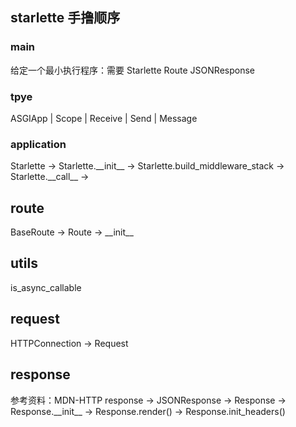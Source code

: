 ## starlette 手撸顺序

### main

给定一个最小执行程序：需要 Starlette Route JSONResponse

### tpye

ASGIApp | Scope | Receive | Send | Message

### application

Starlette -> Starlette.\_\_init\_\_ -> 
Starlette.build_middleware_stack -> Starlette.\_\_call\_\_ ->

## route

BaseRoute -> Route -> \_\_init\_\_ 

## utils

is_async_callable

## request

HTTPConnection -> Request

## response
参考资料：MDN-HTTP
response -> JSONResponse -> Response -> Response.\_\_init\_\_ ->
Response.render() -> Response.init_headers()
